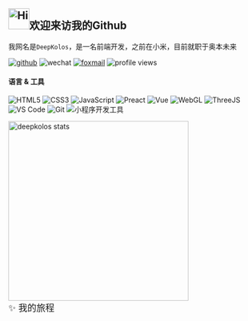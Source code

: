 <h2><img src="https://emojis.slackmojis.com/emojis/images/1588866973/8934/hellokittydance.gif?1588866973" alt="Hi" width="42" />欢迎来访我的Github</h2>

我网名是`DeepKolos`，是一名前端开发，之前在小米，目前就职于奥本未来

[![github](https://img.shields.io/badge/-deepkolos-%23323031?style=flat&logo=github)](https://github.com/deepkolos)
![wechat](https://img.shields.io/badge/-deepkolos-%23323031?style=flat&logo=wechat)
<a href="mailto:deepkolos@foxmial.com"><img src="https://img.shields.io/badge/-deepkolos@foxmial.com-%23323031?style=flat&logo=gmail" alt="foxmail" /></a>
![profile views](https://komarev.com/ghpvc/?username=deepkolos&style=flat)

#### 语言 & 工具

![HTML5](https://img.shields.io/badge/-HTML5-E34C26?style=flat&logo=html5&logoColor=ffffff)
![CSS3](https://img.shields.io/badge/-CSS3-197CBE?style=flat&logo=css3)
![JavaScript](https://img.shields.io/badge/-JavaScript-F7DF1C?style=flat&logo=javascript&logoColor=000000&labelColor=ECD83E&color=ECD83E)
![Preact](https://img.shields.io/badge/-Preact-20232A?logoColor=61DAFB&style=flat&logo=react)
![Vue](https://img.shields.io/badge/-Vue-07C160?logoColor=FFFFFF&style=flat&logo=Vue.js)
![WebGL](https://img.shields.io/badge/-WebGL-990000?style=flat&logo=WebGL&logoColor=ffffff)
![ThreeJS](https://img.shields.io/badge/-ThreeJS-20232A?style=flat&logo=Three.js&logoColor=ffffff)\
![VS Code](https://img.shields.io/badge/-VSCode-0066B8?style=flat&logo=visual-studio-code)
![Git](https://img.shields.io/badge/-Git-ED5A47?style=flat&logo=git&logoColor=ffffff)
![小程序开发工具](https://img.shields.io/badge/-小程序开发工具-07C160?style=flat&logo=WeChat&logoColor=ffffff)
<!-- ![WebAssembly](https://img.shields.io/badge/-WebAssembly-654FF0?style=flat&logo=webassembly&logoColor=ffffff) -->

<!-- 由于开发小程序，目前主要使用![Windows](https://img.shields.io/badge/-Windows-0078D6?style=flat&logo=Windows&logoColor=ffffff)，但是希望回到![Manjaro](https://img.shields.io/badge/-Manjaro-35BF5C?style=flat&logo=Manjaro&logoColor=ffffff)，用回`I3wm` -->

<img alt="deepkolos stats" width="360" src="https://github-readme-stats-deepkolos.vercel.app/api?username=deepkolos&show_icons=true&include_all_commits=true"/>

<details>

<summary style="font-size: 18px;display: flex;align-items: center;">✨ 我的旅程</summary>

<!-- <img alt="deepkolos stats" width="360" src="https://github-readme-stats-deepkolos.vercel.app/api?username=deepkolos&show_icons=true&include_all_commits=true"><br> -->
<!-- <img alt="deepkolos's wakatime stats" width="360" src="https://github-readme-stats-deepkolos.vercel.app/api/wakatime?username=deepkolos"> -->


### Works

|📦 Projects|📃 Description|⭐ Stars|📚 Forks|
|-----------|--------------|---------|--------|
|[gltf-merge](https://github.com/deepkolos/gltf-merge)|一个用于 多个 gltf 依赖资源合并的工具，适用于换材质换网格，不同组合按需下载的场景|<img alt="Stars" src="https://img.shields.io/github/stars/deepkolos/gltf-merge?style=flat&labelColor=373f51&color=4FC08D" />|<img alt="Stars" src="https://img.shields.io/github/forks/deepkolos/gltf-merge?style=flat&labelColor=373f51&color=4FC08D" />|
|[wxmp-tensorflow](https://github.com/deepkolos/wxmp-tensorflow)|微信小程序下运行最新TensorFlow的解决方案|<img alt="Stars" src="https://img.shields.io/github/stars/deepkolos/wxmp-tensorflow?style=flat&labelColor=373f51&color=4FC08D" />|<img alt="Stars" src="https://img.shields.io/github/forks/deepkolos/wxmp-tensorflow?style=flat&labelColor=373f51&color=4FC08D" />|
|[three-platformize](https://github.com/deepkolos/three-platformize)|一个让 THREE 平台化的项目，目前已适配微信、淘宝、字节小程序|<img alt="Stars" src="https://img.shields.io/github/stars/deepkolos/three-platformize?style=flat&labelColor=373f51&color=4FC08D" />|<img alt="Stars" src="https://img.shields.io/github/forks/deepkolos/three-platformize?style=flat&labelColor=373f51&color=4FC08D" />|
|[compressed-model-diff](https://github.com/deepkolos/compressed-model-diff)|模型压缩后效果对比工具|<img alt="Stars" src="https://img.shields.io/github/stars/deepkolos/compressed-model-diff?style=flat&labelColor=373f51&color=4FC08D" />|<img alt="Stars" src="https://img.shields.io/github/forks/deepkolos/compressed-model-diff?style=flat&labelColor=373f51&color=4FC08D" />|
|[hdr-prefilter-texture](https://github.com/deepkolos/hdr-prefilter-texture)|导出PMREMGenerator生成的纹理|<img alt="Stars" src="https://img.shields.io/github/stars/deepkolos/hdr-prefilter-texture?style=flat&labelColor=373f51&color=4FC08D" />|<img alt="Stars" src="https://img.shields.io/github/forks/deepkolos/hdr-prefilter-texture?style=flat&labelColor=373f51&color=4FC08D" />|
|[three-sprite-player](https://github.com/deepkolos/three-sprite-player)|小程序Threejs的分块序列图播放工具，含cli工具生成分块序列图|<img alt="Stars" src="https://img.shields.io/github/stars/deepkolos/three-sprite-player?style=flat&labelColor=373f51&color=4FC08D" />|<img alt="Stars" src="https://img.shields.io/github/forks/deepkolos/three-sprite-player?style=flat&labelColor=373f51&color=4FC08D" />|
|[pc-transition](https://github.com/deepkolos/pc-transition)|preact transition component build with hooks|<img alt="Stars" src="https://img.shields.io/github/stars/deepkolos/pc-transition?style=flat&labelColor=373f51&color=4FC08D" />|<img alt="Stars" src="https://img.shields.io/github/forks/deepkolos/pc-transition?style=flat&labelColor=373f51&color=4FC08D" />|
|[pc-swiper](https://github.com/deepkolos/pc-swiper)|preact-swiper build with rxjs|<img alt="Stars" src="https://img.shields.io/github/stars/deepkolos/pc-swiper?style=flat&labelColor=373f51&color=4FC08D" />|<img alt="Stars" src="https://img.shields.io/github/forks/deepkolos/pc-swiper?style=flat&labelColor=373f51&color=4FC08D" />|
|[pc-pcm-wave](https://github.com/deepkolos/pc-pcm-wave)|preact pcm wave effect component support real time state change|<img alt="Stars" src="https://img.shields.io/github/stars/deepkolos/pc-pcm-wave?style=flat&labelColor=373f51&color=4FC08D" />|<img alt="Stars" src="https://img.shields.io/github/forks/deepkolos/pc-pcm-wave?style=flat&labelColor=373f51&color=4FC08D" />|
|[vc-keep-alive](https://github.com/deepkolos/vc-keep-alive)|修改了keepAlive的缓存机制, 可以像APP那样前进刷新, 返回销毁|<img alt="Stars" src="https://img.shields.io/github/stars/deepkolos/vc-keep-alive?style=flat&labelColor=373f51&color=4FC08D" />|<img alt="Stars" src="https://img.shields.io/github/forks/deepkolos/vc-keep-alive?style=flat&labelColor=373f51&color=4FC08D" />|
|[vue-swipe-directive](https://github.com/deepkolos/vue-swipe-directive)|vue swipe事件的实现, 特点是lock机制, 轻松实现和滚动互斥关系|<img alt="Stars" src="https://img.shields.io/github/stars/deepkolos/vue-swipe-directive?style=flat&labelColor=373f51&color=4FC08D" />|<img alt="Stars" src="https://img.shields.io/github/forks/deepkolos/vue-swipe-directive?style=flat&labelColor=373f51&color=4FC08D" />|
|[vc-popup](https://github.com/deepkolos/vc-popup)|一个行为标准的vue popup组件集|<img alt="Stars" src="https://img.shields.io/github/stars/deepkolos/vc-popup?style=flat&labelColor=373f51&color=4FC08D" />|<img alt="Stars" src="https://img.shields.io/github/forks/deepkolos/vc-popup?style=flat&labelColor=373f51&color=4FC08D" />|
|[vc-swipe-cell](https://github.com/deepkolos/vc-swipe-cell)|一个模仿SwipeCellKit的vue组件|<img alt="Stars" src="https://img.shields.io/github/stars/deepkolos/vc-swipe-cell?style=flat&labelColor=373f51&color=4FC08D" />|<img alt="Stars" src="https://img.shields.io/github/forks/deepkolos/vc-swipe-cell?style=flat&labelColor=373f51&color=4FC08D" />|
|[postcss-pxtocssvar](https://github.com/deepkolos/postcss-pxtocssvar)|plugin convert px to calc(var(--base)).|<img alt="Stars" src="https://img.shields.io/github/stars/deepkolos/postcss-pxtocssvar?style=flat&labelColor=373f51&color=4FC08D" />|<img alt="Stars" src="https://img.shields.io/github/forks/deepkolos/postcss-pxtocssvar?style=flat&labelColor=373f51&color=4FC08D" />|
|[hap-types](https://github.com/deepkolos/hap-types)|快应用接口定义文档转的d.ts定义包|<img alt="Stars" src="https://img.shields.io/github/stars/deepkolos/hap-types?style=flat&labelColor=373f51&color=4FC08D" />|<img alt="Stars" src="https://img.shields.io/github/forks/deepkolos/hap-types?style=flat&labelColor=373f51&color=4FC08D" />|
|[webpack-alias-sync-plugin](https://github.com/deepkolos/webpack-alias-sync-plugin)|把webpack alias配置同步到jsconfig.json 和 tsconfig.json|<img alt="Stars" src="https://img.shields.io/github/stars/deepkolos/webpack-alias-sync-plugin?style=flat&labelColor=373f51&color=4FC08D" />|<img alt="Stars" src="https://img.shields.io/github/forks/deepkolos/webpack-alias-sync-plugin?style=flat&labelColor=373f51&color=4FC08D" />|
|[app_container](https://github.com/HZ-WeiBao/app_container)|a little little framework 一个简单的SPA框架, 按照自己对SPA的交互理解制作~|<img alt="Stars" src="https://img.shields.io/github/stars/deepkolos/app_container?style=flat&labelColor=373f51&color=4FC08D" />|<img alt="Stars" src="https://img.shields.io/github/forks/deepkolos/app_container?style=flat&labelColor=373f51&color=4FC08D" />|


### Study

|📦 Projects|📃 Description|⭐ Stars|📚 Forks|
|-----------|--------------|---------|--------|
|[study-log-webglfundamentals](https://github.com/deepkolos/study-log-webglfundamentals)||<img alt="Stars" src="https://img.shields.io/github/stars/deepkolos/study-log-webglfundamentals?style=flat&labelColor=373f51&color=4FC08D" />|<img alt="Stars" src="https://img.shields.io/github/forks/deepkolos/study-log-webglfundamentals?style=flat&labelColor=373f51&color=4FC08D" />|
|[study-log-threejsfundamentals](https://github.com/deepkolos/study-log-threejsfundamentals)||<img alt="Stars" src="https://img.shields.io/github/stars/deepkolos/study-log-threejsfundamentals?style=flat&labelColor=373f51&color=4FC08D" />|<img alt="Stars" src="https://img.shields.io/github/forks/deepkolos/study-log-threejsfundamentals?style=flat&labelColor=373f51&color=4FC08D" />|


### Tools

|📦 Projects|📃 Description|⭐ Stars|📚 Forks|
|-----------|--------------|---------|--------|
|[awebp](https://github.com/deepkolos/awebp)|animated webp 小工具，主要用于透明视频生成透明webp|<img alt="Stars" src="https://img.shields.io/github/stars/deepkolos/awebp?style=flat&labelColor=373f51&color=4FC08D" />|<img alt="Stars" src="https://img.shields.io/github/forks/deepkolos/awebp?style=flat&labelColor=373f51&color=4FC08D" />|
|[windows-env-cli](https://github.com/deepkolos/windows-env-cli)|一个 windows 全局环境变量设置工具|<img alt="Stars" src="https://img.shields.io/github/stars/deepkolos/windows-env-cli?style=flat&labelColor=373f51&color=4FC08D" />|<img alt="Stars" src="https://img.shields.io/github/forks/deepkolos/windows-env-cli?style=flat&labelColor=373f51&color=4FC08D" />|
|[move-to-types](https://github.com/deepkolos/move-to-types)|私有@types包小工具, 通过复制的方式|<img alt="Stars" src="https://img.shields.io/github/stars/deepkolos/move-to-types?style=flat&labelColor=373f51&color=4FC08D" />|<img alt="Stars" src="https://img.shields.io/github/forks/deepkolos/move-to-types?style=flat&labelColor=373f51&color=4FC08D" />|
|[change-color](https://github.com/deepkolos/change-color)|a color format switcher extension for vs code|<img alt="Stars" src="https://img.shields.io/github/stars/deepkolos/change-color?style=flat&labelColor=373f51&color=4FC08D" />|<img alt="Stars" src="https://img.shields.io/github/forks/deepkolos/change-color?style=flat&labelColor=373f51&color=4FC08D" />|
|[keyboard](https://github.com/deepkolos/keyboard)|把之前的my_keyboard优化了代码, 方便转到不同的MCU, 这次用的是STM32F103C8T6|<img alt="Stars" src="https://img.shields.io/github/stars/deepkolos/keyboard?style=flat&labelColor=373f51&color=4FC08D" />|<img alt="Stars" src="https://img.shields.io/github/forks/deepkolos/keyboard?style=flat&labelColor=373f51&color=4FC08D" />|
|[my_keyboard](https://github.com/deepkolos/my_keyboard)|我的DIY键盘MCU主控程序, 组合键支持达到正常使用~ Arduino键盘|<img alt="Stars" src="https://img.shields.io/github/stars/deepkolos/my_keyboard?style=flat&labelColor=373f51&color=4FC08D" />|<img alt="Stars" src="https://img.shields.io/github/forks/deepkolos/my_keyboard?style=flat&labelColor=373f51&color=4FC08D" />|
|[jwweb_resource](https://github.com/deepkolos/jwweb_resource)|青果教务系统 虚拟机磁盘分享~ (已破解安装) |<img alt="Stars" src="https://img.shields.io/github/stars/deepkolos/jwweb_resource?style=flat&labelColor=373f51&color=4FC08D" />|<img alt="Stars" src="https://img.shields.io/github/forks/deepkolos/jwweb_resource?style=flat&labelColor=373f51&color=4FC08D" />|
|[wechat-emoji](https://github.com/deepkolos/wechat-emoji)|微信6.5.10聊天的表情包切图 截图提取 带透明 含表情顺序文件|<img alt="Stars" src="https://img.shields.io/github/stars/deepkolos/wechat-emoji?style=flat&labelColor=373f51&color=4FC08D" />|<img alt="Stars" src="https://img.shields.io/github/forks/deepkolos/wechat-emoji?style=flat&labelColor=373f51&color=4FC08D" />|


### Games

|📦 Projects|📃 Description|⭐ Stars|📚 Forks|
|-----------|--------------|---------|--------|
|[SchulteGrid](https://github.com/deepkolos/SchulteGrid)|舒尔特方格-安卓|<img alt="Stars" src="https://img.shields.io/github/stars/deepkolos/SchulteGrid?style=flat&labelColor=373f51&color=4FC08D" />|<img alt="Stars" src="https://img.shields.io/github/forks/deepkolos/SchulteGrid?style=flat&labelColor=373f51&color=4FC08D" />|
|[shuertefangge](https://github.com/deepkolos/shuertefangge)|舒尔特方格-Web|<img alt="Stars" src="https://img.shields.io/github/stars/deepkolos/shuertefangge?style=flat&labelColor=373f51&color=4FC08D" />|<img alt="Stars" src="https://img.shields.io/github/forks/deepkolos/shuertefangge?style=flat&labelColor=373f51&color=4FC08D" />|
|[mineSweeper](https://github.com/deepkolos/mineSweeper)|扫雷|<img alt="Stars" src="https://img.shields.io/github/stars/deepkolos/mineSweeper?style=flat&labelColor=373f51&color=4FC08D" />|<img alt="Stars" src="https://img.shields.io/github/forks/deepkolos/mineSweeper?style=flat&labelColor=373f51&color=4FC08D" />|
|[EggSweeper](https://github.com/deepkolos/EggSweeper)|一个扫雷改造为回忆录的东西|<img alt="Stars" src="https://img.shields.io/github/stars/deepkolos/EggSweeper?style=flat&labelColor=373f51&color=4FC08D" />|<img alt="Stars" src="https://img.shields.io/github/forks/deepkolos/EggSweeper?style=flat&labelColor=373f51&color=4FC08D" />|


### Demos

|📦 Projects|📃 Description|⭐ Stars|📚 Forks|
|-----------|--------------|---------|--------|
|[three-platformize-demo-wechat-game](https://github.com/deepkolos/three-platformize-demo-wechat-game)|three-platformize 微信小游戏 DEMO|<img alt="Stars" src="https://img.shields.io/github/stars/deepkolos/three-platformize-demo-wechat-game?style=flat&labelColor=373f51&color=4FC08D" />|<img alt="Stars" src="https://img.shields.io/github/forks/deepkolos/three-platformize-demo-wechat-game?style=flat&labelColor=373f51&color=4FC08D" />|
|[three-platformize-demo-byte](https://github.com/deepkolos/three-platformize-demo-byte)|three-platformize 字节小程序 DEMO|<img alt="Stars" src="https://img.shields.io/github/stars/deepkolos/three-platformize-demo-byte?style=flat&labelColor=373f51&color=4FC08D" />|<img alt="Stars" src="https://img.shields.io/github/forks/deepkolos/three-platformize-demo-byte?style=flat&labelColor=373f51&color=4FC08D" />|
|[three-platformize-plugin-wechat](https://github.com/deepkolos/three-platformize-plugin-wechat)|three-platformize 微信小程序插件|<img alt="Stars" src="https://img.shields.io/github/stars/deepkolos/three-platformize-plugin-wechat?style=flat&labelColor=373f51&color=4FC08D" />|<img alt="Stars" src="https://img.shields.io/github/forks/deepkolos/three-platformize-plugin-wechat?style=flat&labelColor=373f51&color=4FC08D" />|
|[tfjs-treeshaking-test](https://github.com/deepkolos/tfjs-treeshaking-test)|tfjs treeshaking custom module test|<img alt="Stars" src="https://img.shields.io/github/stars/deepkolos/tfjs-treeshaking-test?style=flat&labelColor=373f51&color=4FC08D" />|<img alt="Stars" src="https://img.shields.io/github/forks/deepkolos/tfjs-treeshaking-test?style=flat&labelColor=373f51&color=4FC08D" />|
|[three-platformize-demo](https://github.com/deepkolos/three-platformize-demo)|three-platformize测试用例|<img alt="Stars" src="https://img.shields.io/github/stars/deepkolos/three-platformize-demo?style=flat&labelColor=373f51&color=4FC08D" />|<img alt="Stars" src="https://img.shields.io/github/forks/deepkolos/three-platformize-demo?style=flat&labelColor=373f51&color=4FC08D" />|
|[three-platformize-demo-wechat](https://github.com/deepkolos/three-platformize-demo-wechat)|three-platformize 微信小程序DEMO|<img alt="Stars" src="https://img.shields.io/github/stars/deepkolos/three-platformize-demo-wechat?style=flat&labelColor=373f51&color=4FC08D" />|<img alt="Stars" src="https://img.shields.io/github/forks/deepkolos/three-platformize-demo-wechat?style=flat&labelColor=373f51&color=4FC08D" />|
|[three-platformize-demo-taobao](https://github.com/deepkolos/three-platformize-demo-taobao)|three-platformize 淘宝小程序DEMO|<img alt="Stars" src="https://img.shields.io/github/stars/deepkolos/three-platformize-demo-taobao?style=flat&labelColor=373f51&color=4FC08D" />|<img alt="Stars" src="https://img.shields.io/github/forks/deepkolos/three-platformize-demo-taobao?style=flat&labelColor=373f51&color=4FC08D" />|
|[simple-screen-share-webrtc](https://github.com/deepkolos/simple-screen-share-webrtc)|简单的屏幕共享, 简单解决虚拟机win共享宿主linux屏幕|<img alt="Stars" src="https://img.shields.io/github/stars/deepkolos/simple-screen-share-webrtc?style=flat&labelColor=373f51&color=4FC08D" />|<img alt="Stars" src="https://img.shields.io/github/forks/deepkolos/simple-screen-share-webrtc?style=flat&labelColor=373f51&color=4FC08D" />|
|[simpleMusic](https://github.com/deepkolos/simpleMusic)|网易云音乐高仿, 安卓大作业, 用于理解安卓组件实现, 还有资源管理方式|<img alt="Stars" src="https://img.shields.io/github/stars/deepkolos/simpleMusic?style=flat&labelColor=373f51&color=4FC08D" />|<img alt="Stars" src="https://img.shields.io/github/forks/deepkolos/simpleMusic?style=flat&labelColor=373f51&color=4FC08D" />|
|[event](https://github.com/deepkolos/event)|一个过渡抽象过于灵活的手势识别库(半成品)|<img alt="Stars" src="https://img.shields.io/github/stars/deepkolos/event?style=flat&labelColor=373f51&color=4FC08D" />|<img alt="Stars" src="https://img.shields.io/github/forks/deepkolos/event?style=flat&labelColor=373f51&color=4FC08D" />|
|[emmet-template-engine](https://github.com/deepkolos/emmet-template-engine)|一个简单的Emmet-Template-Engine, 前端模版引擎|<img alt="Stars" src="https://img.shields.io/github/stars/deepkolos/emmet-template-engine?style=flat&labelColor=373f51&color=4FC08D" />|<img alt="Stars" src="https://img.shields.io/github/forks/deepkolos/emmet-template-engine?style=flat&labelColor=373f51&color=4FC08D" />|
|[form_system](https://github.com/deepkolos/form_system)|问卷星类似的表单系统简单模仿, 支持表单编辑, 自动保存(用于学习PHP, 原生)|<img alt="Stars" src="https://img.shields.io/github/stars/deepkolos/form_system?style=flat&labelColor=373f51&color=4FC08D" />|<img alt="Stars" src="https://img.shields.io/github/forks/deepkolos/form_system?style=flat&labelColor=373f51&color=4FC08D" />|
|[deepkolos.github.io](https://github.com/deepkolos/deepkolos.github.io)|远古时代的博客|<img alt="Stars" src="https://img.shields.io/github/stars/deepkolos/deepkolos.github.io?style=flat&labelColor=373f51&color=4FC08D" />|<img alt="Stars" src="https://img.shields.io/github/forks/deepkolos/deepkolos.github.io?style=flat&labelColor=373f51&color=4FC08D" />|


</details>
